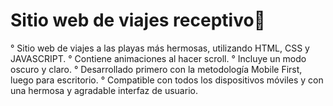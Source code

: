 # Sitio web de viajes receptivo🌊

° Sitio web de viajes a las playas más hermosas, utilizando HTML, CSS y JAVASCRIPT. 
° Contiene animaciones al hacer scroll. 
° Incluye un modo oscuro y claro.
° Desarrollado primero con la metodología Mobile First, luego para escritorio. 
° Compatible con todos los dispositivos móviles y con una hermosa y agradable interfaz de usuario.

